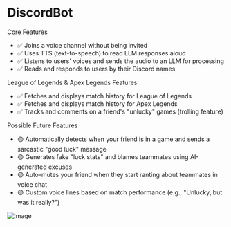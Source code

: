 # DiscordBot 

Core Features
- ✅ Joins a voice channel without being invited
- ✅ Uses TTS (text-to-speech) to read LLM responses aloud
- ✅ Listens to users' voices and sends the audio to an LLM for processing
- ✅ Reads and responds to users by their Discord names

League of Legends & Apex Legends Features
- ✅ Fetches and displays match history for League of Legends
- ✅ Fetches and displays match history for Apex Legends
- ✅ Tracks and comments on a friend's "unlucky" games (trolling feature)

Possible Future Features
- 🟡 Automatically detects when your friend is in a game and sends a sarcastic "good luck" message
- 🟡 Generates fake "luck stats" and blames teammates using AI-generated excuses
- 🟡 Auto-mutes your friend when they start ranting about teammates in voice chat
- 🟡 Custom voice lines based on match performance (e.g., "Unlucky, but was it really?")

![image](https://github.com/user-attachments/assets/fa6491b3-351b-468b-90a7-e5d46b580d99)
